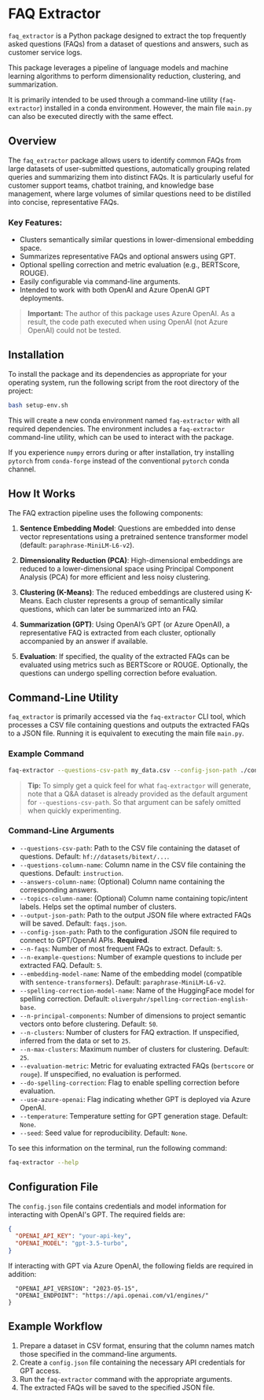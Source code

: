 # FAQ Extractor

`faq_extractor` is a Python package designed to extract the top frequently
asked questions (FAQs) from a dataset of questions and answers, such as
customer service logs.

This package leverages a pipeline of language models and machine learning
algorithms to perform dimensionality reduction, clustering, and summarization.

It is primarily intended to be used through a command-line utility
(`faq-extractor`) installed in a conda environment. However, the main file
`main.py` can also be executed directly with the same effect.

## Overview

The `faq_extractor` package allows users to identify common FAQs from large
datasets of user-submitted questions, automatically grouping related queries
and summarizing them into distinct FAQs. It is particularly useful for
customer support teams, chatbot training, and knowledge base management, where
large volumes of similar questions need to be distilled into concise,
representative FAQs.

### Key Features:

- Clusters semantically similar questions in lower-dimensional embedding space.
- Summarizes representative FAQs and optional answers using GPT.
- Optional spelling correction and metric evaluation (e.g., BERTScore, ROUGE).
- Easily configurable via command-line arguments.
- Intended to work with both OpenAI and Azure OpenAI GPT deployments.

> **Important:**
> The author of this package uses Azure OpenAI. As a result, the code path
> executed when using OpenAI (not Azure OpenAI) could not be tested.

## Installation

To install the package and its dependencies as appropriate for your operating
system, run the following script from the root directory of the project:

```bash
bash setup-env.sh
```

This will create a new conda environment named `faq-extractor` with all
required dependencies. The environment includes a `faq-extractor`
command-line utility, which can be used to interact with the package.

If you experience `numpy` errors during or after installation, try installing
`pytorch` from `conda-forge` instead of the conventional `pytorch` conda
channel.

## How It Works

The FAQ extraction pipeline uses the following components:

1. **Sentence Embedding Model**: Questions are embedded into dense vector
   representations using a pretrained sentence transformer model (default:
   `paraphrase-MiniLM-L6-v2`).

2. **Dimensionality Reduction (PCA)**: High-dimensional embeddings are reduced
   to a lower-dimensional space using Principal Component Analysis (PCA) for
   more efficient and less noisy clustering.

3. **Clustering (K-Means)**: The reduced embeddings are clustered using
   K-Means. Each cluster represents a group of semantically similar questions,
   which can later be summarized into an FAQ.

4. **Summarization (GPT)**: Using OpenAI’s GPT (or Azure OpenAI), a
   representative FAQ is extracted from each cluster, optionally accompanied
   by an answer if available.

5. **Evaluation**: If specified, the quality of the extracted FAQs can be
   evaluated using metrics such as BERTScore or ROUGE. Optionally, the
   questions can undergo spelling correction before evaluation.

## Command-Line Utility

`faq_extractor` is primarily accessed via the `faq-extractor` CLI tool, which
processes a CSV file containing questions and outputs the extracted FAQs to a
JSON file. Running it is equivalent to executing the main file `main.py`.

### Example Command

```bash
faq-extractor --questions-csv-path my_data.csv --config-json-path ./config.json
```

> **Tip:**
> To simply get a quick feel for what `faq-extractgor` will generate,
> note that a Q&A dataset is already provided as the default argument for
> `--questions-csv-path`. So that argument can be safely omitted when quickly
> experimenting.

### Command-Line Arguments

- `--questions-csv-path`: Path to the CSV file containing the dataset of questions. Default: `hf://datasets/bitext/...`.
- `--questions-column-name`: Column name in the CSV file containing the questions. Default: `instruction`.
- `--answers-column-name`: (Optional) Column name containing the corresponding answers.
- `--topics-column-name`: (Optional) Column name containing topic/intent labels. Helps set the optimal number of clusters.
- `--output-json-path`: Path to the output JSON file where extracted FAQs will be saved. Default: `faqs.json`.
- `--config-json-path`: Path to the configuration JSON file required to connect to GPT/OpenAI APIs. **Required**.
- `--n-faqs`: Number of most frequent FAQs to extract. Default: `5`.
- `--n-example-questions`: Number of example questions to include per extracted FAQ. Default: `5`.
- `--embedding-model-name`: Name of the embedding model (compatible with `sentence-transformers`). Default: `paraphrase-MiniLM-L6-v2`.
- `--spelling-correction-model-name`: Name of the HuggingFace model for spelling correction. Default: `oliverguhr/spelling-correction-english-base`.
- `--n-principal-components`: Number of dimensions to project semantic vectors onto before clustering. Default: `50`.
- `--n-clusters`: Number of clusters for FAQ extraction. If unspecified, inferred from the data or set to `25`.
- `--n-max-clusters`: Maximum number of clusters for clustering. Default: `25`.
- `--evaluation-metric`: Metric for evaluating extracted FAQs (`bertscore` or `rouge`). If unspecified, no evaluation is performed.
- `--do-spelling-correction`: Flag to enable spelling correction before evaluation.
- `--use-azure-openai`: Flag indicating whether GPT is deployed via Azure OpenAI.
- `--temperature`: Temperature setting for GPT generation stage. Default: `None`.
- `--seed`: Seed value for reproducibility. Default: `None`.

To see this information on the terminal, run the following command:

```bash
faq-extractor --help
```

## Configuration File

The `config.json` file contains credentials and model information for
interacting with OpenAI's GPT. The required fields are:

```json
{
  "OPENAI_API_KEY": "your-api-key",
  "OPENAI_MODEL": "gpt-3.5-turbo",
}
```

If interacting with GPT via Azure OpenAI, the following fields are required in
addition:

```
  "OPENAI_API_VERSION": "2023-05-15",
  "OPENAI_ENDPOINT": "https://api.openai.com/v1/engines/"
}
```

## Example Workflow

1. Prepare a dataset in CSV format, ensuring that the column names match those
   specified in the command-line arguments.
2. Create a `config.json` file containing the necessary API credentials for
   GPT access.
3. Run the `faq-extractor` command with the appropriate arguments.
4. The extracted FAQs will be saved to the specified JSON file.
